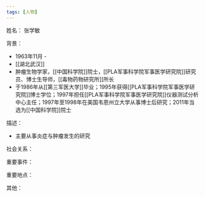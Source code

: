 ```yaml
---
tags: [人物]
---
```


姓名：
张学敏

背景：
- 1963年11月 -
- [[湖北武汉]]
- 肿瘤生物学家，[[中国科学院]]院士，[[PLA军事科学院军事医学研究院]]研究员、博士生导师，[[毒物药物研究所]]所长
- 于1986年从[[第三军医大学]]毕业；1995年获得[[PLA军事科学院军事医学研究院]]博士学位；1997年担任[[PLA军事科学院军事医学研究院]]仪器测试分析中心主任；1997年至1998年在美国韦恩州立大学从事博士后研究；2011年当选为[[中国科学院]]院士

描述：
- 主要从事炎症与肿瘤发生的研究

社会关系：

重要事件：

重要地点：

其他：
